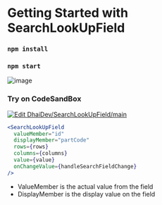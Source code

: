 # Getting Started with SearchLookUpField


### `npm install`
### `npm start`


![image](https://github.com/DhaiDev/SearchLookUpField/assets/88443783/aa673c68-9e85-4c9f-b077-0353475542cc)

### Try on CodeSandBox
[![Edit DhaiDev/SearchLookUpField/main](https://codesandbox.io/static/img/play-codesandbox.svg)](https://codesandbox.io/p/github/DhaiDev/SearchLookUpField/main?import=true&embed=1&file=%2F.codesandbox%2Ftasks.json)

```jsx
<SearchLookUpField
  valueMember="id"
  displayMember="partCode"
  rows={rows}
  columns={columns}
  value={value}
  onChangeValue={handleSearchFieldChange}
/>
```
- ValueMember is the actual value from the field
- DisplayMember is the display value on the field

